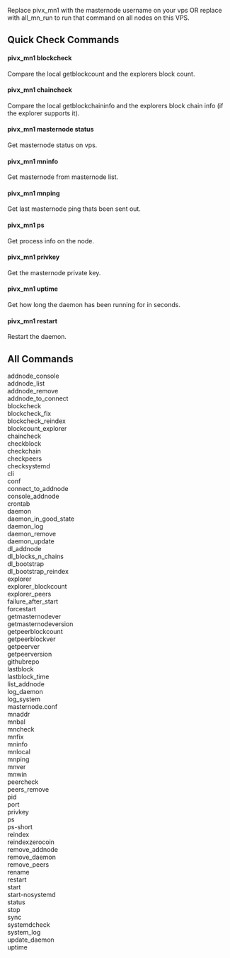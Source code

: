 Replace pivx_mn1 with the masternode username on your vps OR replace with all_mn_run to run that command on all nodes on this VPS.

## Quick Check Commands
#### pivx_mn1 blockcheck  
Compare the local getblockcount and the explorers block count.

#### pivx_mn1 chaincheck
Compare the local getblockchaininfo and the explorers block chain info (if the explorer supports it).

#### pivx_mn1 masternode status
Get masternode status on vps.

#### pivx_mn1 mninfo
Get masternode from masternode list.

#### pivx_mn1 mnping
Get last masternode ping thats been sent out.

#### pivx_mn1 ps
Get process info on the node.

#### pivx_mn1 privkey
Get the masternode private key.

#### pivx_mn1 uptime
Get how long the daemon has been running for in seconds.

#### pivx_mn1 restart
Restart the daemon.

## All Commands 

addnode_console  
addnode_list  
addnode_remove  
addnode_to_connect  
blockcheck  
blockcheck_fix  
blockcheck_reindex  
blockcount_explorer  
chaincheck  
checkblock  
checkchain  
checkpeers  
checksystemd  
cli  
conf  
connect_to_addnode  
console_addnode  
crontab  
daemon  
daemon_in_good_state  
daemon_log  
daemon_remove  
daemon_update  
dl_addnode  
dl_blocks_n_chains  
dl_bootstrap  
dl_bootstrap_reindex  
explorer  
explorer_blockcount  
explorer_peers  
failure_after_start  
forcestart  
getmasternodever  
getmasternodeversion  
getpeerblockcount  
getpeerblockver  
getpeerver  
getpeerversion  
githubrepo  
lastblock  
lastblock_time  
list_addnode  
log_daemon  
log_system  
masternode.conf  
mnaddr  
mnbal  
mncheck  
mnfix  
mninfo  
mnlocal  
mnping  
mnver  
mnwin  
peercheck  
peers_remove  
pid  
port  
privkey  
ps  
ps-short  
reindex  
reindexzerocoin  
remove_addnode  
remove_daemon  
remove_peers  
rename  
restart  
start  
start-nosystemd  
status  
stop  
sync  
systemdcheck  
system_log  
update_daemon  
uptime  

